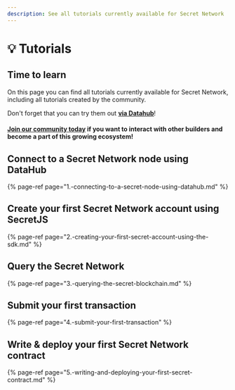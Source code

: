 ```yaml
---
description: See all tutorials currently available for Secret Network
---
```


# 💡 Tutorials

## Time to learn

On this page you can find all tutorials currently available for Secret Network, including all tutorials created by the community. 

Don't forget that you can try them out [**via Datahub**](https://datahub.figment.io/sign_up?service=secret)! 

#### [Join our community today](https://discord.gg/fszyM7K) if you want to interact with other builders and become a part of this growing ecosystem! 

## Connect to a Secret Network node using DataHub

{% page-ref page="1.-connecting-to-a-secret-node-using-datahub.md" %}

## Create your first Secret Network account using SecretJS 

{% page-ref page="2.-creating-your-first-secret-account-using-the-sdk.md" %}

## Query the Secret Network 

{% page-ref page="3.-querying-the-secret-blockchain.md" %}
## Submit your first transaction

{% page-ref page="4.-submit-your-first-transaction" %}

## Write & deploy your first Secret Network contract

{% page-ref page="5.-writing-and-deploying-your-first-secret-contract.md" %}
